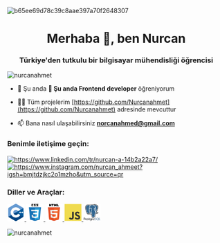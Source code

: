![b65ee69d78c39c8aae397a70f2648307](https://github.com/user-attachments/assets/9cb7f747-20b7-40fb-b310-53820ac1e562)

<h1 align="center">Merhaba 👋, ben Nurcan</h1>
<h3 align="center">Türkiye'den tutkulu bir bilgisayar mühendisliği öğrencisi</h3>

<p align="left"> <img src="https://komarev.com/ghpvc/?username=nurcanahmet&label=Profile%20views&color=0e75b6&style=flat" alt="nurcanahmet" /> </p>

- 🌱 Şu anda **🌱 Şu anda Frontend developer** öğreniyorum

- 👨‍💻 Tüm projelerim [https://github.com/Nurcanahmet](https://github.com/Nurcanahmet) adresinde mevcuttur

- 📫 Bana nasıl ulaşabilirsiniz **norcanahmed@gmail.com**

<h3 align="left">Benimle iletişime geçin:</h3>
<p align="left">
<a href="https://linkedin.com/tr/https://www.linkedin.com/tr/nurcan-a-14b2a22a7/" target="blank"><img align="center" src="https://raw.githubusercontent.com/rahuldkjain/github-profile-readme-generator/master/src/images/icons/Social/linked-in-alt.svg" alt="https://www.linkedin.com/tr/nurcan-a-14b2a22a7/" height="30" width="40" /></a>
<a href="https://instagram.com/https://www.instagram.com/nurcan_ahmeet?igsh=bmjtdzjkc2o1mzho&utm_source=qr" target="blank"><img align="center" src="https://raw.githubusercontent.com/rahuldkjain/github-profile-readme-generator/master/src/images/icons/Social/instagram.svg" alt="https://www.instagram.com/nurcan_ahmeet?igsh=bmjtdzjkc2o1mzho&utm_source=qr" height="30" width="40" /></a>
</p>

<h3 align="left">Diller ve Araçlar:</h3>
<p align="left"> <a href="https://www.w3schools.com/cpp/" target="_blank" rel="noreferrer"> <img src="https://raw.githubusercontent.com/devicons/devicon/master/icons/cplusplus/cplusplus-original.svg" alt="cplusplus" width="40" height="40"/> </a> <a href="https://www.w3schools.com/css/" target="_blank" rel="noreferrer"> <img src="https://raw.githubusercontent.com/devicons/devicon/master/icons/css3/css3-original-wordmark.svg" alt="css3" width="40" height="40"/> </a> <a href="https://www.w3.org/html/" target="_blank" rel="noreferrer"> <img src="https://raw.githubusercontent.com/devicons/devicon/master/icons/html5/html5-original-wordmark.svg" alt="html5" width="40" height="40"/> </a> <a href="https://developer.mozilla.org/en-US/docs/Web/JavaScript" target="_blank" rel="noreferrer"> <img src="https://raw.githubusercontent.com/devicons/devicon/master/icons/javascript/javascript-original.svg" alt="javascript" width="40" height="40"/> </a> <a href="https://www.postgresql.org" target="_blank" rel="noreferrer"> <img src="https://raw.githubusercontent.com/devicons/devicon/master/icons/postgresql/postgresql-original-wordmark.svg" alt="postgresql" width="40" height="40"/> </a> </p>

<p><img align="center" src="https://github-readme-streak-stats.herokuapp.com/?user=nurcanahmet&" alt="nurcanahmet" /></p>

